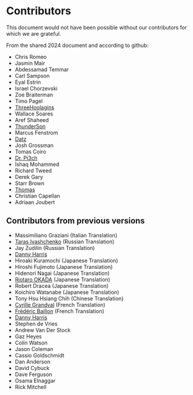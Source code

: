 # Contributors

This document would not have been possible without our contributors for which we are grateful.

From the shared 2024 document and according to github:

* Chris Romeo
* Jasmin Mair
* Abdessamad Temmar
* Carl Sampson
* Eyal Estrin
* Israel Chorzevski
* Zoe Braiterman
* Timo Pagel
* [ThreeHoolagins](https://github.com/ThreeHoolagins)
* Wallace Soares
* Aref Shaheed
* [ThunderSon](https://github.com/ThunderSon)
* Marcus Fenstrom
* [Datz](https://github.com/DatzAtWork)
* Josh Grossman
* Tomas Coiro
* [Dr. Pi3ch](https://github.com/pi3ch)
* Ishaq Mohammed
* Richard Tweed
* Derek Gary
* Starr Brown
* [Thomas](https://github.com/tthn0)
* Christian Capellan
* Adriaan Joubert

## Contributors from previous versions

* Massimiliano Graziani (Italian Translation)
* [Taras Ivashchenko](mailto:taras.ivaschenko@owasp.org)  (Russian Translation)
* Jay Zudilin (Russian Translation)
* [Danny Harris](mailto:danny.harris@owasp.org)
* Hiroaki Kuramochi (Japanese Translation)
* Hiroshi Fujimoto (Japanese Translation)
* Hidenori Nagai (Japanese Translation)
* [Riotaro OKADA](mailto:riotaro@owasp.org) (Japanese Translation)
* Robert Dracea (Japanese Translation)
* Koichiro Watanabe (Japanese Translation)
* Tony Hsu Hsiang Chih (Chinese Translation)
* [Cyrille Grandval](mailto:cyrille.grandval@owasp.org) (French Translation)
* [Frédéric Baillon](mailto:fbaillon@darkmira.com) (French Translation)
* [Danny Harris](mailto:danny.harris@owasp.org)
* Stephen de Vries
* Andrew Van Der Stock
* Gaz Heyes
* Colin Watson
* Jason Coleman
* Cassio Goldschmidt
* Dan Anderson
* David Cybuck
* Dave Ferguson
* Osama Elnaggar
* Rick Mitchell
